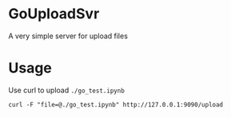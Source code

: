 # GoUploadSvr

A very simple server for upload files


# Usage

Use curl to upload `./go_test.ipynb`
```
curl -F "file=@./go_test.ipynb" http://127.0.0.1:9090/upload
```
